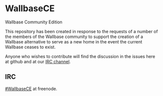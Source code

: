 WallbaseCE
==========

Wallbase Community Edition

This repository has been created in response to the requests of a number of the members of the Wallbase community 
to support the creation of a Wallbase alternative to serve as a new home in the event the current Wallbase ceases
to exist.

Anyone who wishes to contribute will find the discussion in the issues here at github and at our [IRC channel](http://webchat.freenode.net/?channels=wallbasece).

## IRC

[#WallbaseCE](http://webchat.freenode.net/?channels=wallbasece) at freenode.